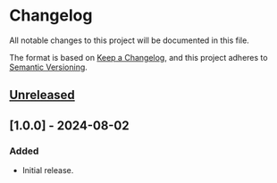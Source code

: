 # Changelog

All notable changes to this project will be documented in this file.

The format is based on [Keep a Changelog](https://keepachangelog.com/en/1.1.0/), and this project adheres to [Semantic Versioning](https://semver.org/spec/v2.0.0.html).

## [Unreleased]

## [1.0.0] - 2024-08-02

### Added

- Initial release.

[Unreleased]: https://github.com/mushymato/MachineControlPanel/compare/v1.0.0...HEAD
[0.1.0]: https://github.com/mushymato/MachineControlPanel/tree/v1.0.0
